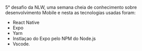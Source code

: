 5° desafio da NLW, uma semana cheia de conhecimento sobre desenvolvimento Mobile e nesta as tecnologias usadas foram:
- React Native
- Expo
- Yarn
- Instlaçao do Expo pelo NPM do Node.js
- Vscode.